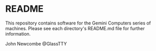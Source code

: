 # README

This repository contains software for the Gemini Computers series of machines. Please see each directory's README.md file for further information.


John Newcombe 
@GlassTTY
